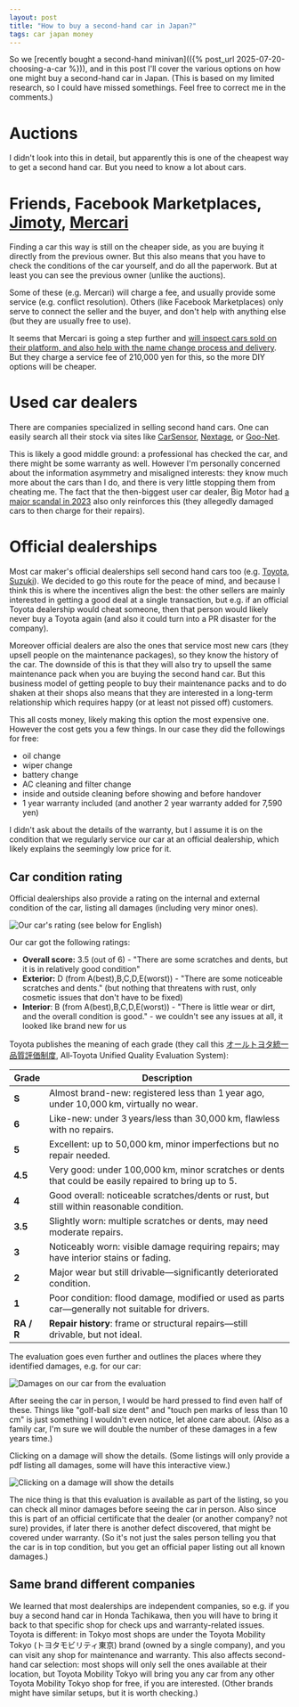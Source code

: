 ```yaml
---
layout: post
title: "How to buy a second-hand car in Japan?"
tags: car japan money
---
```


So we [recently bought a second-hand minivan](({% post_url  2025-07-20-choosing-a-car %})), and in this post I'll cover the various options on how one might buy a second-hand car in Japan. (This is based on my limited research, so I could have missed somethings. Feel free to correct me in the comments.)

<!--break-->

# Auctions

I didn't look into this in detail, but apparently this is one of the cheapest way to get a second hand car. But you need to know a lot about cars.

# Friends, Facebook Marketplaces, [Jimoty](https://jmty.jp/all/car), [Mercari](https://jp.mercari.com/s/677537)

Finding a car this way is still on the cheaper side, as you are buying it directly from the previous owner. But this also means that you have to check the conditions of the car yourself, and do all the paperwork. But at least you can see the previous owner (unlike the auctions).

Some of these (e.g. Mercari) will charge a fee, and usually provide some service (e.g. conflict resolution). Others (like Facebook Marketplaces) only serve to connect the seller and the buyer, and don't help with anything else (but they are usually free to use).

It seems that Mercari is going a step further and [will inspect cars sold on their platform, and also help with the name change process and delivery](https://jp-news.mercari.com/car-sales-integration/). But they charge a service fee of 210,000 yen for this, so the more DIY options will be cheaper.

# Used car dealers

There are companies specialized in selling second hand cars. One can easily search all their stock via sites like [CarSensor](https://www.carsensor.net/), [Nextage](https://www.nextage.jp/), or [Goo-Net](https://www.goo-net.com/).

This is likely a good middle ground: a professional has checked the car, and there might be some warranty as well. However I'm personally concerned about the information asymmetry and misaligned interests: they know much more about the cars than I do, and there is very little stopping them from cheating me. The fact that the then-biggest user car dealer, Big Motor had [a major scandal in 2023](https://en.wikipedia.org/wiki/Big_Motor#Scandals_and_controversies) also only reinforces this (they allegedly damaged cars to then charge for their repairs).

# Official dealerships

Most car maker's official dealerships sell second hand cars  too (e.g. [Toyota](https://toyota.jp/ucar/), [Suzuki](https://www.suzuki.co.jp/ucar/)). We  decided to go this route for the peace of mind, and because I think this is where the incentives align the best: the other sellers are mainly interested in getting a good deal at a single transaction, but e.g. if an official Toyota dealership would cheat someone, then that person would likely never buy a Toyota again (and also it could turn into a PR disaster for the company). 

Moreover official dealers are also the ones that service most new cars (they upsell people on the maintenance packages), so they know the history of the car. The downside of this is that they will also try to upsell the same maintenance pack when you are buying the second hand car. But this business model of getting people to buy their maintenance packs and to do shaken at their shops also means that they are interested in a long-term relationship which requires happy (or at least not pissed off) customers.

This all costs money, likely making this option the most expensive one. However the cost gets you a few things. In our case they did the followings for free:

* oil change
* wiper change
* battery change
* AC cleaning and filter change
* inside and outside cleaning before showing and before handover
* 1 year warranty included (and another 2 year warranty added for 7,590 yen)

I didn't ask about the details of the warranty, but I assume it is on the condition that we regularly service our car at an official dealership, which likely explains the seemingly low price for it.

## Car condition rating

Official dealerships also provide a rating on the internal and external condition of the car, listing all damages (including very minor ones).

![Our car's rating (see below for English)](/assets/2025-07-21-how-to-buy-a-second-hand-car/rating.png#lb)

Our car got the following ratings:

* **Overall score:** 3.5 (out of 6) - "There are some scratches and dents, but it is in relatively good condition"
* **Exterior:** D (from A(best),B,C,D,E(worst)) - "There are some noticeable scratches and dents." (but nothing that threatens with rust, only cosmetic issues that don't have to be fixed)
* **Interior**: B (from A(best),B,C,D,E(worst)) - "There is little wear or dirt, and the overall condition is good." - we couldn't see any issues at all, it looked like brand new for us

Toyota publishes the meaning of each grade (they call this [オールトヨタ統一品質評価制度](https://ucar.netzfukui.co.jp/feature/hyouka/), All‑Toyota Unified Quality Evaluation System):

| Grade                                                                                                             | Description                                                                                           |
| ----------------------------------------------------------------------------------------------------------------- | ----------------------------------------------------------------------------------------------------- |
| **S**                                                                                                             | Almost brand-new: registered less than 1 year ago, under 10,000 km, virtually no wear.                |
| **6**                                                                                                             | Like-new: under 3 years/less than 30,000 km, flawless with no repairs.                                |
| **5**                                                                                                             | Excellent: up to 50,000 km, minor imperfections but no repair needed.                                 |
| **4.5**                                                                                                           | Very good: under 100,000 km, minor scratches or dents that could be easily repaired to bring up to 5. |
| **4**                                                                                                             | Good overall: noticeable scratches/dents or rust, but still within reasonable condition.              |
| **3.5**                                                                                                           | Slightly worn: multiple scratches or dents, may need moderate repairs.                                |
| **3**                                                                                                             | Noticeably worn: visible damage requiring repairs; may have interior stains or fading.                |
| **2**                                                                                                             | Major wear but still drivable—significantly deteriorated condition.                                   |
| **1**                                                                                                             | Poor condition: flood damage, modified or used as parts car—generally not suitable for drivers.       |
| **RA / R**                                                                                                        | **Repair history**: frame or structural repairs—still drivable, but not ideal.                        |

The evaluation goes even further and outlines the places where they identified damages, e.g. for our car:

![Damages on our car from the evaluation](/assets/2025-07-21-how-to-buy-a-second-hand-car/damages.png#lb)

After seeing the car in person, I would be hard pressed to find even half of these. Things like "golf-ball size dent" and "touch pen marks of less than 10 cm" is just something I wouldn't even notice, let alone care about. (Also as a family car, I'm sure we will double the number of these damages in a few years time.)

Clicking on a damage will show the details. (Some listings will only provide a pdf listing all damages, some will have this interactive view.)

![Clicking on a damage will show the details](/assets/2025-07-21-how-to-buy-a-second-hand-car/damages-en.png#lb)

The nice thing is that this evaluation is available as part of the listing, so you can check all minor damages before seeing the car in person. Also since this is part of an official certificate that the dealer (or another company? not sure) provides, if later there is another defect discovered, that might be covered under warranty. (So it's not just the sales person telling you that the car is in top condition, but you get an official paper listing out all known damages.)

## Same brand different companies

We learned that most dealerships are independent companies, so e.g. if you buy a second hand car in Honda Tachikawa, then you will have to bring it back to that specific shop for check ups and warranty-related issues. Toyota is different: in Tokyo most shops are under the Toyota Mobility Tokyo (トヨタモビリティ東京) brand (owned by a single company), and you can visit any shop for maintenance and warranty. This also affects second-hand car selection: most shops will only sell the ones available at their location, but Toyota Mobility Tokyo will bring you any car from any other Toyota Mobility Tokyo shop for free, if you are interested. (Other brands might have similar setups, but it is worth checking.)
